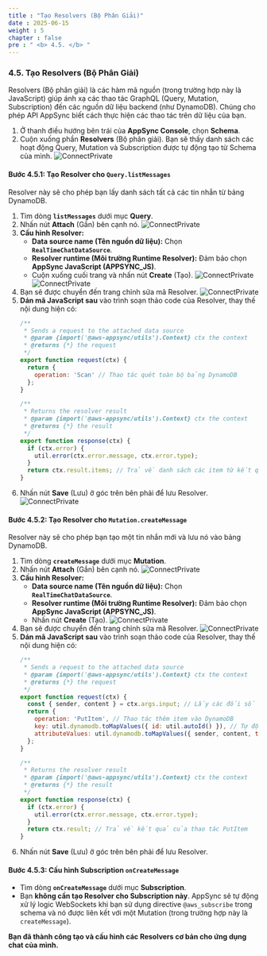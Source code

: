 ```yaml
---
title : "Tạo Resolvers (Bộ Phân Giải)"
date : 2025-06-15
weight : 5
chapter : false
pre : " <b> 4.5. </b> "
---
```


### **4.5. Tạo Resolvers (Bộ Phân Giải)**

Resolvers (Bộ phân giải) là các hàm mã nguồn (trong trường hợp này là JavaScript) giúp ánh xạ các thao tác GraphQL (Query, Mutation, Subscription) đến các nguồn dữ liệu backend (như DynamoDB). Chúng cho phép API AppSync biết cách thực hiện các thao tác trên dữ liệu của bạn.

1.  Ở thanh điều hướng bên trái của **AppSync Console**, chọn **Schema**.
2.  Cuộn xuống phần **Resolvers** (Bộ phân giải). Bạn sẽ thấy danh sách các hoạt động Query, Mutation và Subscription được tự động tạo từ Schema của mình.
    ![ConnectPrivate](/images/be_4.5_1.png)

#### **Bước 4.5.1: Tạo Resolver cho `Query.listMessages`**

Resolver này sẽ cho phép bạn lấy danh sách tất cả các tin nhắn từ bảng DynamoDB.

1.  Tìm dòng **`listMessages`** dưới mục **Query**.
2.  Nhấn nút **Attach** (Gắn) bên cạnh nó.
    ![ConnectPrivate](/images/be_4.5_2.png)
3.  **Cấu hình Resolver:**
    * **Data source name (Tên nguồn dữ liệu):** Chọn **`RealTimeChatDataSource`**.
    * **Resolver runtime (Môi trường Runtime Resolver):** Đảm bảo chọn **AppSync JavaScript (APPSYNC_JS)**.
    * Cuộn xuống cuối trang và nhấn nút **Create** (Tạo).
    ![ConnectPrivate](/images/be_4.5_3.png)
    ![ConnectPrivate](/images/be_4.5_4.png)
4.  Bạn sẽ được chuyển đến trang chỉnh sửa mã Resolver.
    ![ConnectPrivate](/images/be_4.5_5.png)
5.  **Dán mã JavaScript sau** vào trình soạn thảo code của Resolver, thay thế nội dung hiện có:
    ```javascript
    /**
     * Sends a request to the attached data source
     * @param {import('@aws-appsync/utils').Context} ctx the context
     * @returns {*} the request
     */
    export function request(ctx) {
      return {
        operation: 'Scan' // Thao tác quét toàn bộ bảng DynamoDB
      };
    }

    /**
     * Returns the resolver result
     * @param {import('@aws-appsync/utils').Context} ctx the context
     * @returns {*} the result
     */
    export function response(ctx) {
      if (ctx.error) {
        util.error(ctx.error.message, ctx.error.type);
      }
      return ctx.result.items; // Trả về danh sách các item từ kết quả Scan
    }
    ```
6.  Nhấn nút **Save** (Lưu) ở góc trên bên phải để lưu Resolver.
    ![ConnectPrivate](/images/be_4.5_6.png)

#### **Bước 4.5.2: Tạo Resolver cho `Mutation.createMessage`**

Resolver này sẽ cho phép bạn tạo một tin nhắn mới và lưu nó vào bảng DynamoDB.

1.  Tìm dòng **`createMessage`** dưới mục **Mutation**.
2.  Nhấn nút **Attach** (Gắn) bên cạnh nó.
    ![ConnectPrivate](/images/be_4.5_7.png)
3.  **Cấu hình Resolver:**
    * **Data source name (Tên nguồn dữ liệu):** Chọn **`RealTimeChatDataSource`**.
    * **Resolver runtime (Môi trường Runtime Resolver):** Đảm bảo chọn **AppSync JavaScript (APPSYNC_JS)**.
    * Nhấn nút **Create** (Tạo).
    ![ConnectPrivate](/images/be_4.5_8.png)
4.  Bạn sẽ được chuyển đến trang chỉnh sửa mã Resolver.
    ![ConnectPrivate](/images/be_4.5_9.png)
5.  **Dán mã JavaScript sau** vào trình soạn thảo code của Resolver, thay thế nội dung hiện có:
    ```javascript
    /**
     * Sends a request to the attached data source
     * @param {import('@aws-appsync/utils').Context} ctx the context
     * @returns {*} the request
     */
    export function request(ctx) {
      const { sender, content } = ctx.args.input; // Lấy các đối số từ mutation (đã sửa thành ctx.args.input)
      return {
        operation: 'PutItem', // Thao tác thêm item vào DynamoDB
        key: util.dynamodb.toMapValues({ id: util.autoId() }), // Tự động tạo ID duy nhất
        attributeValues: util.dynamodb.toMapValues({ sender, content, timestamp: util.time.nowISO8601() }) // Lưu các thuộc tính
      };
    }

    /**
     * Returns the resolver result
     * @param {import('@aws-appsync/utils').Context} ctx the context
     * @returns {*} the result
     */
    export function response(ctx) {
      if (ctx.error) {
        util.error(ctx.error.message, ctx.error.type);
      }
      return ctx.result; // Trả về kết quả của thao tác PutItem
    }
    ```
6.  Nhấn nút **Save** (Lưu) ở góc trên bên phải để lưu Resolver.

#### **Bước 4.5.3: Cấu hình Subscription `onCreateMessage`**

* Tìm dòng **`onCreateMessage`** dưới mục **Subscription**.
* Bạn **không cần tạo Resolver cho Subscription này**. AppSync sẽ tự động xử lý logic WebSockets khi bạn sử dụng directive `@aws_subscribe` trong schema và nó được liên kết với một Mutation (trong trường hợp này là `createMessage`).

**Bạn đã thành công tạo và cấu hình các Resolvers cơ bản cho ứng dụng chat của mình.**
